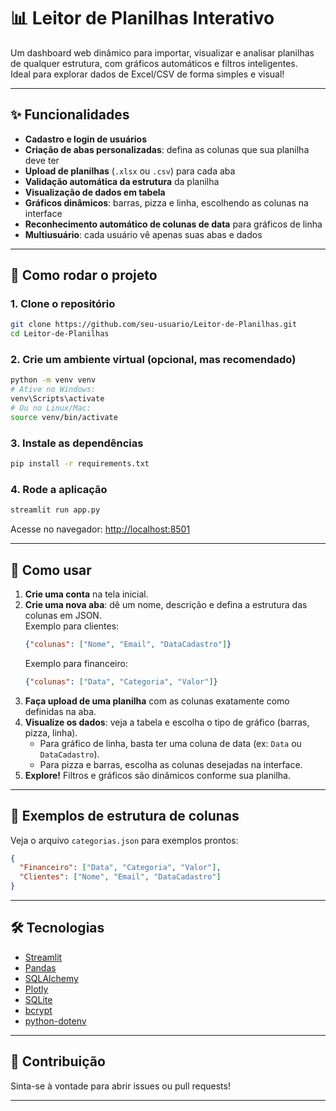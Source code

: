 # 📊 Leitor de Planilhas Interativo

Um dashboard web dinâmico para importar, visualizar e analisar planilhas de qualquer estrutura, com gráficos automáticos e filtros inteligentes.  
Ideal para explorar dados de Excel/CSV de forma simples e visual!

---

## ✨ Funcionalidades

- **Cadastro e login de usuários**
- **Criação de abas personalizadas**: defina as colunas que sua planilha deve ter
- **Upload de planilhas** (`.xlsx` ou `.csv`) para cada aba
- **Validação automática da estrutura** da planilha
- **Visualização de dados em tabela**
- **Gráficos dinâmicos**: barras, pizza e linha, escolhendo as colunas na interface
- **Reconhecimento automático de colunas de data** para gráficos de linha
- **Multiusuário**: cada usuário vê apenas suas abas e dados

---

## 🚀 Como rodar o projeto

### 1. Clone o repositório

```bash
git clone https://github.com/seu-usuario/Leitor-de-Planilhas.git
cd Leitor-de-Planilhas
```

### 2. Crie um ambiente virtual (opcional, mas recomendado)

```bash
python -m venv venv
# Ative no Windows:
venv\Scripts\activate
# Ou no Linux/Mac:
source venv/bin/activate
```

### 3. Instale as dependências

```bash
pip install -r requirements.txt
```

### 4. Rode a aplicação

```bash
streamlit run app.py
```

Acesse no navegador: [http://localhost:8501](http://localhost:8501)

---

## 📝 Como usar

1. **Crie uma conta** na tela inicial.
2. **Crie uma nova aba**: dê um nome, descrição e defina a estrutura das colunas em JSON.  
   Exemplo para clientes:
   ```json
   {"colunas": ["Nome", "Email", "DataCadastro"]}
   ```
   Exemplo para financeiro:
   ```json
   {"colunas": ["Data", "Categoria", "Valor"]}
   ```
3. **Faça upload de uma planilha** com as colunas exatamente como definidas na aba.
4. **Visualize os dados**: veja a tabela e escolha o tipo de gráfico (barras, pizza, linha).  
   - Para gráfico de linha, basta ter uma coluna de data (ex: `Data` ou `DataCadastro`).
   - Para pizza e barras, escolha as colunas desejadas na interface.
5. **Explore!** Filtros e gráficos são dinâmicos conforme sua planilha.

---

## 📂 Exemplos de estrutura de colunas

Veja o arquivo `categorias.json` para exemplos prontos:

```json
{
  "Financeiro": ["Data", "Categoria", "Valor"],
  "Clientes": ["Nome", "Email", "DataCadastro"]
}
```

---

## 🛠️ Tecnologias

- [Streamlit](https://streamlit.io/)
- [Pandas](https://pandas.pydata.org/)
- [SQLAlchemy](https://www.sqlalchemy.org/)
- [Plotly](https://plotly.com/python/)
- [SQLite](https://www.sqlite.org/index.html)
- [bcrypt](https://pypi.org/project/bcrypt/)
- [python-dotenv](https://pypi.org/project/python-dotenv/)

---

## 🤝 Contribuição

Sinta-se à vontade para abrir issues ou pull requests!

---
